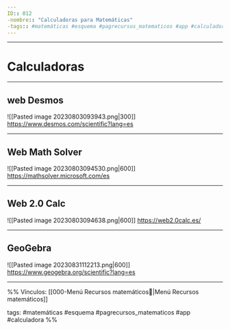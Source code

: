 ```yaml
---
ID:: 012
-nombre:: "Calculadoras para Matemáticas"
-tags:: #matemáticas #esquema #pagrecursos_matematicos #app #calculadora
---
```

___
# Calculadoras  
___
## web Desmos

![[Pasted image 20230803093943.png|300]]
https://www.desmos.com/scientific?lang=es

___
## Web Math Solver
![[Pasted image 20230803094530.png|600]]
https://mathsolver.microsoft.com/es

___
## Web 2.0 Calc
![[Pasted image 20230803094638.png|600]]
https://web2.0calc.es/

___
## GeoGebra
![[Pasted image 20230831112213.png|600]]
https://www.geogebra.org/scientific?lang=es


___

%%
Vínculos:
[[000-Menú  Recursos matemáticos📃|Menú Recursos matemáticos]]

tags:
#matemáticas #esquema #pagrecursos_matematicos #app #calculadora
%%